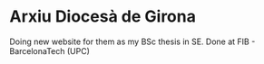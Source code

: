 Arxiu Diocesà de Girona
========================
Doing new website for them as my BSc thesis in SE. Done at FIB - BarcelonaTech (UPC)